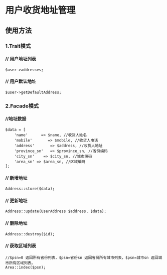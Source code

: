 # 用户收货地址管理


## 使用方法

### 1.Trait模式

#### // 用户地址列表

```
$user->addresses;
```

#### // 用户默认地址

```
$user->getDefaultAddress;
```

### 2.Facade模式
#### //地址数据

```
$data = [
	'name'      => $name, //收货人姓名
	'mobile'       => $mobile, //收货人电话
	'address'       => $address, //收货人地址
	'province_sn'   => $province_sn, //省份编码
	'city_sn'    => $city_sn, //城市编码
	'area_sn' => $area_sn, //区域编码
];
```

#### // 新增地址

```
Address::store($data);
```

#### // 更新地址

```
Address::update(UserAddress $address, $data);
```

#### // 删除地址

```
Address::destroy($id);
```

#### // 获取区域列表

```
//$psn=0 返回所有省份列表，$psn=省份sn 返回省份所有城市列表，$psn=城市sn 返回城市所有区域列表。
Area::index($psn); 
```

